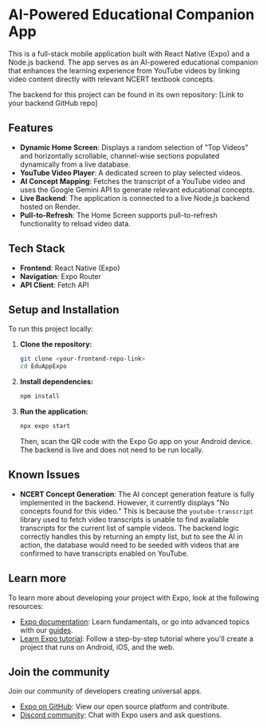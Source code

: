 # AI-Powered Educational Companion App

This is a full-stack mobile application built with React Native (Expo) and a Node.js backend. The app serves as an AI-powered educational companion that enhances the learning experience from YouTube videos by linking video content directly with relevant NCERT textbook concepts.

The backend for this project can be found in its own repository: [Link to your backend GitHub repo]

## Features

- **Dynamic Home Screen**: Displays a random selection of "Top Videos" and horizontally scrollable, channel-wise sections populated dynamically from a live database.
- **YouTube Video Player**: A dedicated screen to play selected videos.
- **AI Concept Mapping**: Fetches the transcript of a YouTube video and uses the Google Gemini API to generate relevant educational concepts.
- **Live Backend**: The application is connected to a live Node.js backend hosted on Render.
- **Pull-to-Refresh**: The Home Screen supports pull-to-refresh functionality to reload video data.

## Tech Stack

- **Frontend**: React Native (Expo)
- **Navigation**: Expo Router
- **API Client**: Fetch API

## Setup and Installation

To run this project locally:

1.  **Clone the repository:**
    ```bash
    git clone <your-frontend-repo-link>
    cd EduAppExpo
    ```
2.  **Install dependencies:**
    ```bash
    npm install
    ```
3.  **Run the application:**
    ```bash
    npx expo start
    ```
    Then, scan the QR code with the Expo Go app on your Android device. The backend is live and does not need to be run locally.

## Known Issues

-   **NCERT Concept Generation**: The AI concept generation feature is fully implemented in the backend. However, it currently displays "No concepts found for this video." This is because the `youtube-transcript` library used to fetch video transcripts is unable to find available transcripts for the current list of sample videos. The backend logic correctly handles this by returning an empty list, but to see the AI in action, the database would need to be seeded with videos that are confirmed to have transcripts enabled on YouTube.



## Learn more

To learn more about developing your project with Expo, look at the following resources:

- [Expo documentation](https://docs.expo.dev/): Learn fundamentals, or go into advanced topics with our [guides](https://docs.expo.dev/guides).
- [Learn Expo tutorial](https://docs.expo.dev/tutorial/introduction/): Follow a step-by-step tutorial where you'll create a project that runs on Android, iOS, and the web.

## Join the community

Join our community of developers creating universal apps.

- [Expo on GitHub](https://github.com/expo/expo): View our open source platform and contribute.
- [Discord community](https://chat.expo.dev): Chat with Expo users and ask questions.
